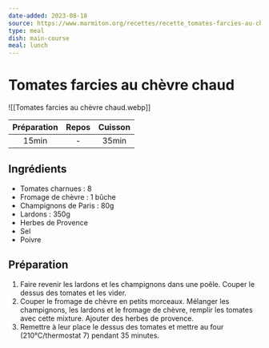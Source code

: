 ```yaml
---
date-added: 2023-08-18
source: https://www.marmiton.org/recettes/recette_tomates-farcies-au-chevre-chaud_23616.aspx
type: meal
dish: main-course
meal: lunch
---
```


# Tomates farcies au chèvre chaud

![[Tomates farcies au chèvre chaud.webp]]

| Préparation | Repos | Cuisson |
|:-----------:|:-----:|:-------:|
|    15min    |   -   |  35min  |

## Ingrédients

- Tomates charnues : 8
- Fromage de chèvre : 1 bûche
- Champignons de Paris : 80g
- Lardons : 350g
- Herbes de Provence
- Sel
- Poivre

## Préparation

1. Faire revenir les lardons et les champignons dans une poêle. Couper le dessus des tomates et les vider.
2. Couper le fromage de chèvre en petits morceaux. Mélanger les champignons, les lardons et le fromage de chèvre, remplir les tomates avec cette mixture. Ajouter des herbes de provence.
3. Remettre à leur place le dessus des tomates et mettre au four (210°C/thermostat 7) pendant 35 minutes.
